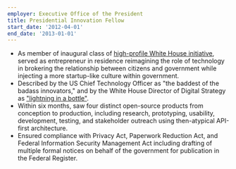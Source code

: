 ```yaml
---
employer: Executive Office of the President
title: Presidential Innovation Fellow
start_date: '2012-04-01'
end_date: '2013-01-01'
---
```


* As member of inaugural class of [high-profile White House initiative](https://www.whitehouse.gov/innovationfellows), served as entrepreneur in residence reimagining the role of technology in brokering the relationship between citizens and government while injecting a more startup-like culture within government.
* Described by the US Chief Technology Officer as "the baddest of the badass innovators," and by the White House Director of Digital Strategy as <a href="http://www.youtube.com/watch?v=uhtlOYOhE8w#t=51m12s">"lightning in a bottle"</a>.
* Within six months, saw four distinct open-source products from conception to production, including research, prototyping, usability, development, testing, and stakeholder outreach using then-atypical API-first architecture.
* Ensured compliance with Privacy Act, Paperwork Reduction Act, and Federal Information Security Management Act including drafting of multiple formal notices on behalf of the government for publication in the Federal Register.
